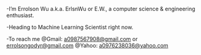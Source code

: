 -I’m Errolson Wu a.k.a. ErlsnWu or E.W., a computer science & engineering enthusiast.

-Heading to Machine Learning Scientist right now. 

-To reach me @Gmail: a0987567908@gmail.com or errolsongodyr@gmail.com 
             @Yahoo: a0976238036@yahoo.com

<!---
ErlsnWu/ErlsnWu is a ✨ special ✨ repository because its `README.md` (this file) appears on your GitHub profile.
You can click the Preview link to take a look at your changes.
--->

